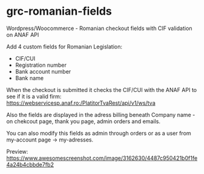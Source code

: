 # grc-romanian-fields
Wordpress/Woocommerce - Romanian checkout fields with CIF validation on ANAF API

Add 4 custom fields for Romanian Legislation:
- CIF/CUI
- Registration number
- Bank account number
- Bank name

When the checkout is submitted it checks the CIF/CUI with the ANAF API to see if it is a valid firm: https://webservicesp.anaf.ro:/PlatitorTvaRest/api/v1/ws/tva

Also the fields are displayed in the adress billing beneath Company name - on chekcout page, thank you page, admin orders and emails.

You can also modify this fields as admin through orders or as a user from my-account page -> my-adresses.

Preview: https://www.awesomescreenshot.com/image/3162630/4487c950421b0f1fe4a24b4cbbde7fb2
